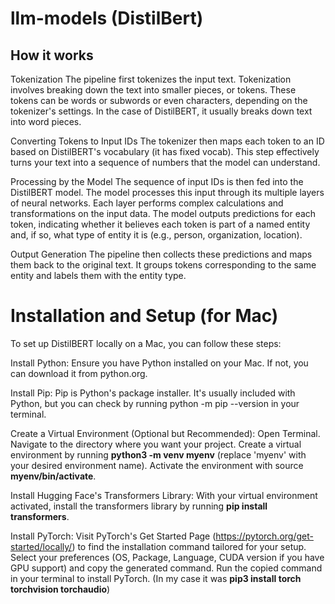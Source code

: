 # llm-models (DistilBert)
## How it works

Tokenization
The pipeline first tokenizes the input text. Tokenization involves breaking down the text into smaller pieces, or tokens. These tokens can be words or subwords or even characters, depending on the tokenizer's settings. In the case of DistilBERT, it usually breaks down text into word pieces.

Converting Tokens to Input IDs
The tokenizer then maps each token to an ID based on DistilBERT's vocabulary (it has fixed vocab). This step effectively turns your text into a sequence of numbers that the model can understand.

Processing by the Model
The sequence of input IDs is then fed into the DistilBERT model. The model processes this input through its multiple layers of neural networks. Each layer performs complex calculations and transformations on the input data.
The model outputs predictions for each token, indicating whether it believes each token is part of a named entity and, if so, what type of entity it is (e.g., person, organization, location).

Output Generation
The pipeline then collects these predictions and maps them back to the original text. It groups tokens corresponding to the same entity and labels them with the entity type.


# Installation and Setup (for Mac)
To set up DistilBERT locally on a Mac, you can follow these steps:

Install Python: Ensure you have Python installed on your Mac. If not, you can download it from python.org.

Install Pip: Pip is Python's package installer. It's usually included with Python, but you can check by running python -m pip --version in your terminal.

Create a Virtual Environment (Optional but Recommended):
  Open Terminal.
  Navigate to the directory where you want your project.
  Create a virtual environment by running **python3 -m venv myenv** (replace 'myenv' with your desired environment name).
  Activate the environment with source **myenv/bin/activate**.

Install Hugging Face's Transformers Library:
With your virtual environment activated, install the transformers library by running **pip install transformers**.

Install PyTorch:
Visit PyTorch's Get Started Page (https://pytorch.org/get-started/locally/) to find the installation command tailored for your setup.
Select your preferences (OS, Package, Language, CUDA version if you have GPU support) and copy the generated command.
Run the copied command in your terminal to install PyTorch. (In my case it was **pip3 install torch torchvision torchaudio**)

